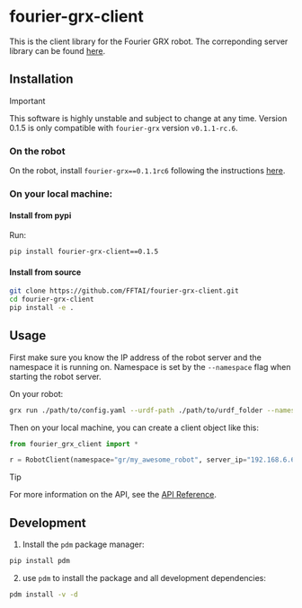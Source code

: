 # fourier-grx-client

This is the client library for the Fourier GRX robot.
The correponding server library can be found [here](https://pypi.org/project/fourier-grx/0.1.1rc6/).

## Installation

> [!IMPORTANT]
> This software is highly unstable and subject to change at any time. Version 0.1.5 is only compatible with `fourier-grx` version `v0.1.1-rc.6`.

### On the robot

On the robot, install `fourier-grx==0.1.1rc6` following the instructions [here](https://github.com/FFTAI/Wiki-GRx-Deploy/tree/0.1.1rc6).

### On your local machine:

#### Install from pypi

Run:

```bash
pip install fourier-grx-client==0.1.5
```

#### Install from source

```bash
git clone https://github.com/FFTAI/fourier-grx-client.git
cd fourier-grx-client
pip install -e .
```

## Usage

First make sure you know the IP address of the robot server and the namespace it is running on. Namespace is set by the `--namespace` flag when starting the robot server.

On your robot: 

```bash
grx run ./path/to/config.yaml --urdf-path ./path/to/urdf_folder --namespace gr/my_awesome_robot
```

Then on your local machine, you can create a client object like this:

```python
from fourier_grx_client import *

r = RobotClient(namespace="gr/my_awesome_robot", server_ip="192.168.6.6")
```

> [!TIP]
> For more information on the API, see the [API Reference](https://fftai.github.io/fourier-grx-client/latest/reference/api/).


## Development

1. Install the `pdm` package manager:

```bash
pip install pdm
```

2. use `pdm` to install the package and all development dependencies:

```bash
pdm install -v -d
```